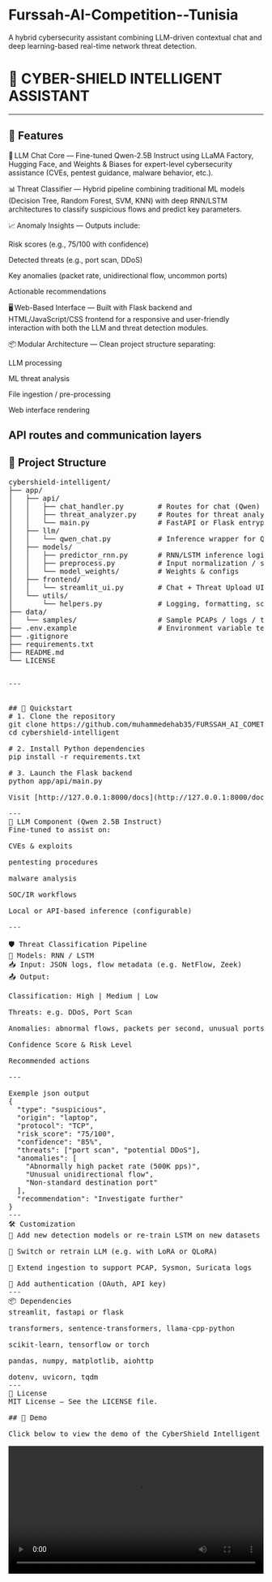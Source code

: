 # Furssah-AI-Competition--Tunisia
A hybrid cybersecurity assistant combining LLM-driven contextual chat and deep learning-based real-time network threat detection.

# 🔐 CYBER-SHIELD INTELLIGENT ASSISTANT

---

## 🚀 Features

🧠 LLM Chat Core — Fine-tuned Qwen-2.5B Instruct using LLaMA Factory, Hugging Face, and Weights & Biases for expert-level cybersecurity assistance (CVEs, pentest guidance, malware behavior, etc.).

📊 Threat Classifier — Hybrid pipeline combining traditional ML models (Decision Tree, Random Forest, SVM, KNN) with deep RNN/LSTM architectures to classify suspicious flows and predict key parameters.

📈 Anomaly Insights — Outputs include:

Risk scores (e.g., 75/100 with confidence)

Detected threats (e.g., port scan, DDoS)

Key anomalies (packet rate, unidirectional flow, uncommon ports)

Actionable recommendations

🖥️ Web-Based Interface — Built with Flask backend and HTML/JavaScript/CSS frontend for a responsive and user-friendly interaction with both the LLM and threat detection modules.

📦 Modular Architecture — Clean project structure separating:

LLM processing

ML threat analysis

File ingestion / pre-processing

Web interface rendering

API routes and communication layers
---

## 📁 Project Structure
<pre>
cybershield-intelligent/
├── app/
│   ├── api/
│   │   ├── chat_handler.py        # Routes for chat (Qwen)
│   │   ├── threat_analyzer.py     # Routes for threat analysis
│   │   └── main.py                # FastAPI or Flask entrypoint
│   ├── llm/
│   │   └── qwen_chat.py           # Inference wrapper for Qwen 2.5B instruct
│   ├── models/
│   │   ├── predictor_rnn.py       # RNN/LSTM inference logic
│   │   ├── preprocess.py          # Input normalization / scaling
│   │   └── model_weights/         # Weights & configs
│   ├── frontend/
│   │   └── streamlit_ui.py        # Chat + Threat Upload UI
│   └── utils/
│       └── helpers.py             # Logging, formatting, scoring utils
├── data/
│   └── samples/                   # Sample PCAPs / logs / threat flows
├── .env.example                   # Environment variable template
├── .gitignore
├── requirements.txt
├── README.md
└── LICENSE
<pre>
  
---
  

## 🧪 Quickstart
# 1. Clone the repository
git clone https://github.com/muhammedehab35/FURSSAH_AI_COMETITION-.git
cd cybershield-intelligent

# 2. Install Python dependencies
pip install -r requirements.txt

# 3. Launch the Flask backend
python app/api/main.py

Visit [http://127.0.0.1:8000/docs](http://127.0.0.1:8000/docs) to explore the API via Swagger UI.

---
🧠 LLM Component (Qwen 2.5B Instruct)
Fine-tuned to assist on:

CVEs & exploits

pentesting procedures

malware analysis

SOC/IR workflows

Local or API-based inference (configurable)

---

🛡️ Threat Classification Pipeline
🧩 Models: RNN / LSTM
📥 Input: JSON logs, flow metadata (e.g. NetFlow, Zeek)
📤 Output:

Classification: High | Medium | Low

Threats: e.g. DDoS, Port Scan

Anomalies: abnormal flows, packets per second, unusual ports

Confidence Score & Risk Level

Recommended actions

---

Exemple json output
{
  "type": "suspicious",
  "origin": "laptop",
  "protocol": "TCP",
  "risk_score": "75/100",
  "confidence": "85%",
  "threats": ["port scan", "potential DDoS"],
  "anomalies": [
    "Abnormally high packet rate (500K pps)",
    "Unusual unidirectional flow",
    "Non-standard destination port"
  ],
  "recommendation": "Investigate further"
}
---
🛠 Customization
🔧 Add new detection models or re-train LSTM on new datasets

🧠 Switch or retrain LLM (e.g. with LoRA or QLoRA)

🔌 Extend ingestion to support PCAP, Sysmon, Suricata logs

🔐 Add authentication (OAuth, API key)
---
📦 Dependencies
streamlit, fastapi or flask

transformers, sentence-transformers, llama-cpp-python

scikit-learn, tensorflow or torch

pandas, numpy, matplotlib, aiohttp

dotenv, uvicorn, tqdm
---
📄 License
MIT License — See the LICENSE file.

## 🎥 Demo

Click below to view the demo of the CyberShield Intelligent Assistant in action:

<video width="100%" controls>
  <source src="assets/demo.mp4" type="video/mp4">
  Your browser does not support the video tag.
</video>

